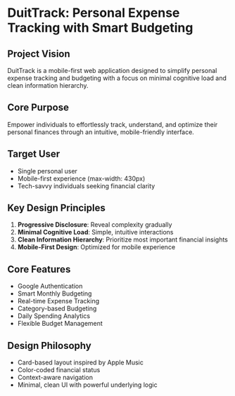 # DuitTrack: Personal Expense Tracking with Smart Budgeting

## Project Vision
DuitTrack is a mobile-first web application designed to simplify personal expense tracking and budgeting with a focus on minimal cognitive load and clean information hierarchy.

## Core Purpose
Empower individuals to effortlessly track, understand, and optimize their personal finances through an intuitive, mobile-friendly interface.

## Target User
- Single personal user
- Mobile-first experience (max-width: 430px)
- Tech-savvy individuals seeking financial clarity

## Key Design Principles
1. **Progressive Disclosure**: Reveal complexity gradually
2. **Minimal Cognitive Load**: Simple, intuitive interactions
3. **Clean Information Hierarchy**: Prioritize most important financial insights
4. **Mobile-First Design**: Optimized for mobile experience

## Core Features
- Google Authentication
- Smart Monthly Budgeting
- Real-time Expense Tracking
- Category-based Budgeting
- Daily Spending Analytics
- Flexible Budget Management

## Design Philosophy
- Card-based layout inspired by Apple Music
- Color-coded financial status
- Context-aware navigation
- Minimal, clean UI with powerful underlying logic